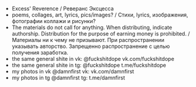 - Excess' Reverence / Реверанс Эксцесса
- poems, collages, art, lyrics, pics/images? / Стихи, lyrics, изображения, фотографии коллажи и рисунки?
- The materials do not call for anything. When distributing, indicate authorship. Distribution for the purpose of earning money is prohibited. / Материалы ни к чему не призывают. При распространении указывать авторство. Запрещенно распространение с целью получения заработка.
- the same general shite in vk: @fuckshitdope vk.com/fuckshitdope
- the same general shite in tg: @fuckshitdope t.me/fuckshitdope
- my photos in vk @damnfirst vk: vk.com/damnfirst
- my photos in tg @damnfirst tg: t.me/damnfirst

<!---
ReverenceOfExcess/ReverenceOfExcess is a ✨ special ✨ repository because its `README.md` (this file) appears on your GitHub profile.
You can click the Preview link to take a look at your changes.
--->
